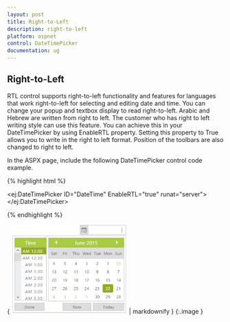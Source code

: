```yaml
---
layout: post
title: Right-to-Left
description: right-to-left
platform: aspnet
control: DateTimePicker
documentation: ug
---
```


## Right-to-Left

RTL control supports right-to-left functionality and features for languages that work right-to-left for selecting and editing date and time. You can change your popup and textbox display to read right-to-left. Arabic and Hebrew are written from right to left. The customer who has right to left writing style can use this feature. You can achieve this in your DateTimePicker by using EnableRTL property. Setting this property to True allows you to write in the right to left format. Position of the toolbars are also changed to right to left.

In the ASPX page, include the following DateTimePicker control code example.

{% highlight html %}



<ej:DateTimePicker ID="DateTime" EnableRTL="true" runat="server"> </ej:DateTimePicker>





{% endhighlight %}



{ ![](Right-to-Left_images/Right-to-Left_img1.png) | markdownify }
{:.image }



